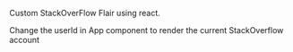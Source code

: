 Custom StackOverFlow Flair using react.

Change the userId in App component to render the current StackOverflow account
